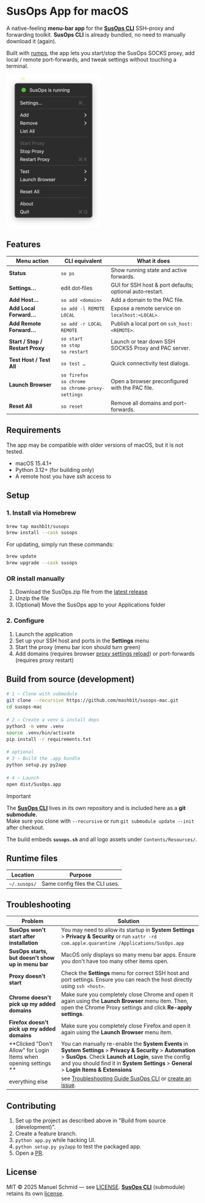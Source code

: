 # SusOps App for macOS

A native-feeling **menu-bar app** for the [**SusOps CLI**](https://github.com/mashb1t/susops-cli) SSH–proxy
and forwarding toolkit. **SusOps CLI** is already bundled, no need to manually download it (again).

Built with [rumps](https://github.com/jaredks/rumps), the app lets you start/stop the SusOps SOCKS proxy, add
local / remote port-forwards, and tweak settings without touching a terminal.

<img src="screenshots/menu.png" alt="Menu" height="400"/>

## Features

| Menu action                      | CLI equivalent                                              | What it does                                             |
|----------------------------------|-------------------------------------------------------------|----------------------------------------------------------|
| **Status**                       | `so ps`                                                     | Show running state and active forwards.                  |
| **Settings…**                    | edit dot‑files                                              | GUI for SSH host & port defaults; optional auto‑restart. |
| **Add Host…**                    | `so add <domain>`                                           | Add a domain to the PAC file.                            |
| **Add Local Forward…**           | `so add -l REMOTE LOCAL`                                    | Expose a remote service on `localhost:<LOCAL>`.          |
| **Add Remote Forward…**          | `so add -r LOCAL REMOTE`                                    | Publish a local port on `ssh_host:<REMOTE>`.             |
| **Start / Stop / Restart Proxy** | `so start`<br/>`so stop`<br/>`so restart`                   | Launch or tear down SSH SOCKS5 Proxy and PAC server.     |
| **Test Host / Test All**         | `so test …`                                                 | Quick connectivity test dialogs.                         |
| **Launch Browser**               | `so firefox`<br/>`so chrome`<br/>`so chrome-proxy-settings` | Open a browser preconfigured with the PAC file.          |
| **Reset All**                    | `so reset`                                                  | Remove all domains and port-forwards.                    |

## Requirements

The app may be compatible with older versions of macOS, but it is not tested.

* macOS 15.4.1+
* Python 3.12+ (for building only)
* A remote host you have ssh access to

## Setup

### 1. Install via Homebrew

```bash
brew tap mashb1t/susops
brew install --cask susops
```

For updating, simply run these commands:

```bash
brew update
brew upgrade --cask susops
```

### OR install manually

1. Download the SusOps.zip file from the [latest release](https://github.com/mashb1t/susops-mac/releases)
2. Unzip the file
3. (Optional) Move the SusOps app to your Applications folder

### 2. Configure

1. Launch the application
2. Set up your SSH host and ports in the **Settings** menu 
3. Start the proxy (menu bar icon should turn green)
4. Add domains (requires browser [proxy settings reload](chrome://net-internals/#proxy)) or port-forwards (requires proxy restart)


## Build from source (development)

```bash
# 1 – Clone with submodule
git clone --recursive https://github.com/mashb1t/susops-mac.git
cd susops-mac

# 2 – Create a venv & install deps
python3 -m venv .venv
source .venv/bin/activate
pip install -r requirements.txt

# optional
# 3 – Build the .app bundle
python setup.py py2app

# 4 – Launch
open dist/SusOps.app
```

> [!IMPORTANT]
> The [**SusOps CLI**](https://github.com/mashb1t/susops-cli) lives in its own repository and is included here as a **git submodule**.  
> Make sure you clone with `--recursive` or run `git submodule update --init` after checkout.

The build embeds **`susops.sh`** and all logo assets under `Contents/Resources/`.

## Runtime files

| Location     | Purpose                         |
|--------------|---------------------------------|
| `~/.susops/` | Same config files the CLI uses. |

## Troubleshooting

| Problem                                                          | Solution                                                                                                                                                                                                                                                              |
|------------------------------------------------------------------|-----------------------------------------------------------------------------------------------------------------------------------------------------------------------------------------------------------------------------------------------------------------------|
| **SusOps won't start after installation**                        | You may need to allow its startup in **System Settings** > **Privacy & Security** or run `xattr -rd com.apple.quarantine /Applications/SusOps.app`                                                                                                                    |
| **SusOps starts, but doesn't show up in menu bar**               | MacOS only displays so many menu bar apps. Ensure you don't have too many other items open.                                                                                                                                                                           |
| **Proxy doesn't start**                                          | Check the **Settings** menu for correct SSH host and port settings. Ensure you can reach the host directly using `ssh <host>`.                                                                                                                                        |
| **Chrome doesn't pick up my added domains**                      | Make sure you completely close Chrome and open it again using the **Launch Browser** menu item. Then, open the Chrome Proxy settings and click **Re-apply settings**.                                                                                                 |
| **Firefox doesn't pick up my added domains**                     | Make sure you completely close Firefox and open it again using the **Launch Browser** menu item.                                                                                                                                                                      |
| **Clicked "Don't Allow" for Login Items when opening settings ** | You can manually re-enable the **System Events** in **System Settings** > **Privacy & Security** > **Automation** > **SusOps**. Check **Launch at Login**, save the config and you should find it in **System Settings** > **General** > **Login Items & Extensions** |
| everything else                                                  | see [Troubleshooting Guide SusOps CLI](https://github.com/mashb1t/SusOps-CLI?tab=readme-ov-file#troubleshooting) or [create an issue](https://github.com/mashb1t/SusOps-Mac/issues/new).                                                                              |

## Contributing

1. Set up the project as described above in "Build from source (development)".
2. Create a feature branch.
3. `python app.py` while hacking UI.
4. `python setup.py py2app` to test the packaged app.
5. Open a [PR](https://github.com/mashb1t/susops-mac/pulls).

## License

MIT © 2025 Manuel Schmid — see [LICENSE](LICENSE).
[**SusOps CLI**](https://github.com/mashb1t/susops-cli) (submodule) retains its own [license](https://github.com/mashb1t/SusOps-CLI/blob/main/LICENSE.txt).
